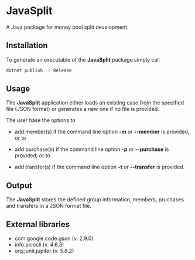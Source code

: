 # JavaSplit

A Java package for money pool split development.

## Installation

To generate an executable of the **JavaSplit** package simply call

```sh
dotnet publish -c Release
```

## Usage

The **JavaSplit** application either loads an existing case from the specified file (JSON format) or generates a new one if no file is provided.

The user hase the options to

* add member(s) if the command line option **-m** or **--member** is provided, or to

* add purchase(s) if the command line option **-p** or **--purchase** is provided, or to

* add transfer(s) if the command line option **-t** or **--transfer** is provided.

## Output

The **JavaSplit** stores the defined group information, members, pruchases and transfers in a JSON format file.

## External libraries

* com.google.code.gson (v. 2.9.0)
* info.picocli (v. 4.6.3)
* org.junit.jupiter (v. 5.8.2)